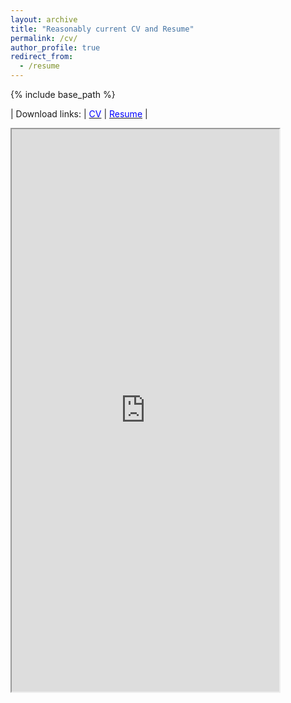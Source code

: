 ```yaml
---
layout: archive
title: "Reasonably current CV and Resume"
permalink: /cv/
author_profile: true
redirect_from:
  - /resume
---
```


{% include base_path %}

| Download links: | [<span style="color:blue">CV</span>](https://nesar.github.io/files/CV_NesarRamachandra.pdf) | [<span style="color:blue">Resume</span>](https://nesar.github.io/files/Resume_NesarRamachandra.pdf) |

<iframe src="https://nesar.github.io/files/CV_NesarRamachandra.pdf" width="85%" height="900"></iframe>
